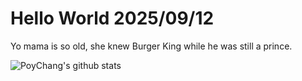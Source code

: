 # Hello World 2025/09/12

Yo mama is so old, she knew Burger King while he was still a prince.

![PoyChang's github stats](https://github-readme-stats.vercel.app/api?username=poychang&show_icons=true&theme=dracula)
